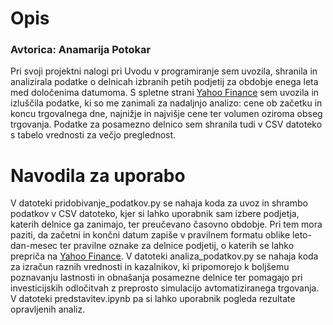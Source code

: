 # Opis

### Avtorica: Anamarija Potokar

Pri svoji projektni nalogi pri Uvodu v programiranje sem uvozila, shranila in analizirala podatke o delnicah izbranih petih podjetij za obdobje enega leta med določenima datumoma. S spletne strani [Yahoo Finance](https://finance.yahoo.com) sem uvozila in izluščila podatke, ki so me zanimali za nadaljnjo analizo: cene ob začetku in koncu trgovalnega dne, najnižje in najvišje cene ter volumen oziroma obseg trgovanja. Podatke za posamezno delnico sem shranila tudi v CSV datoteko s tabelo vrednosti za večjo preglednost. 

# Navodila za uporabo

V datoteki pridobivanje_podatkov.py se nahaja koda za uvoz in shrambo podatkov v CSV datoteko, kjer si lahko uporabnik sam izbere podjetja, katerih delnice ga zanimajo, ter preučevano časovno obdobje. Pri tem mora paziti, da začetni in končni datum zapiše v pravilnem formatu oblike leto-dan-mesec ter pravilne oznake za delnice podjetij, o katerih se lahko prepriča na [Yahoo Finance](https://finance.yahoo.com).
V datoteki analiza_podatkov.py se nahaja koda za izračun raznih vrednosti in kazalnikov, ki pripomorejo k boljšemu poznavanju lastnosti in obnašanja posamezne delnice ter pomagajo pri investicijskih odločitvah z preprosto simulacijo avtomatiziranega trgovanja.
V datoteki predstavitev.ipynb pa si lahko uporabnik pogleda rezultate opravljenih analiz.
